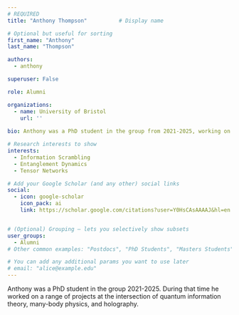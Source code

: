 ```yaml
---
# REQUIRED
title: "Anthony Thompson"          # Display name

# Optional but useful for sorting
first_name: "Anthony"
last_name: "Thompson"

authors:
  - anthony

superuser: False

role: Alumni

organizations:
  - name: University of Bristol
    url: ''
  
bio: Anthony was a PhD student in the group from 2021-2025, working on chaos and information scrambling.

# Research interests to show
interests:
  - Information Scrambling
  - Entanglement Dynamics
  - Tensor Networks

# Add your Google Scholar (and any other) social links
social:
  - icon: google-scholar
    icon_pack: ai
    link: https://scholar.google.com/citations?user=Y0HsCAsAAAAJ&hl=en


# (Optional) Grouping – lets you selectively show subsets
user_groups:
  - Alumni
# Other common examples: "Postdocs", "PhD Students", "Masters Students", "Alumni"

# You can add any additional params you want to use later
# email: "alice@example.edu"
---
```

Anthony was a PhD student in the group 2021-2025. During that time he worked on a range of projects at the intersection of quantum information theory, many-body physics, and holography. 

